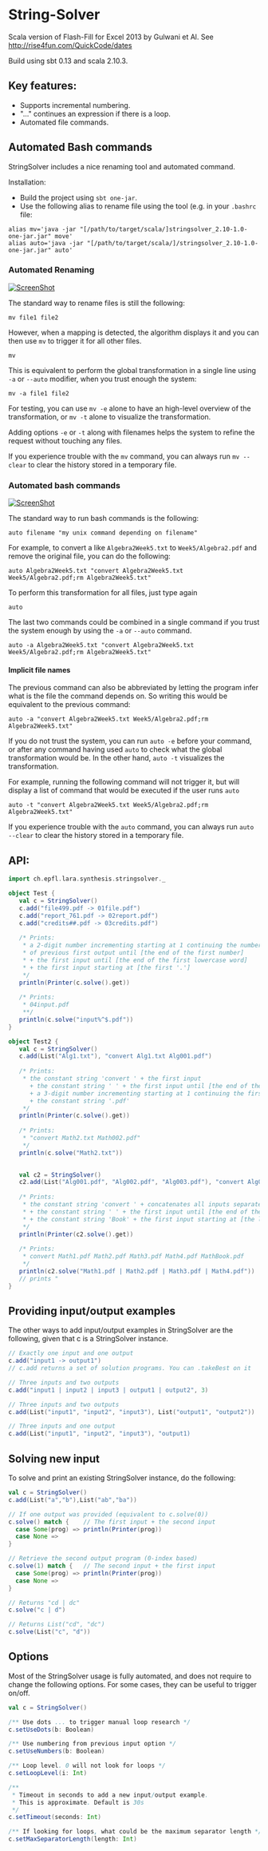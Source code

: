 # String-Solver
Scala version of Flash-Fill for Excel 2013 by Gulwani et Al. See http://rise4fun.com/QuickCode/dates

Build using sbt 0.13 and scala 2.10.3.

## Key features:

- Supports incremental numbering.
- "..." continues an expression if there is a loop.
- Automated file commands.


## Automated Bash commands

StringSolver includes a nice renaming tool and automated command.

Installation:

- Build the project using `sbt one-jar`.
- Use the following alias to rename file using the tool (e.g. in your `.bashrc` file:
```
alias mv='java -jar "[/path/to/target/scala/]stringsolver_2.10-1.0-one-jar.jar" move'
alias auto='java -jar "[/path/to/target/scala/]/stringsolver_2.10-1.0-one-jar.jar" auto'
```

### Automated Renaming

[![ScreenShot](http://i1.ytimg.com/vi/F9mUIPK7h-I/mqdefault.jpg)](http://youtu.be/F9mUIPK7h-I)

The standard way to rename files is still the following:

```mv file1 file2```

However, when a mapping is detected, the algorithm displays it and you can then use `mv` to trigger it for all other files.

```mv```

This is equivalent to perform the global transformation in a single line using `-a` or `--auto` modifier, when you trust enough the system:

```mv -a file1 file2```

For testing, you can use `mv -e` alone to have an high-level overview of the transformation, or `mv -t` alone to visualize the transformation.

Adding options `-e` or `-t` along with filenames helps the system to refine the request without touching any files.

If you experience trouble with the `mv` command, you can always run `mv --clear` to clear the history stored in a temporary file.

### Automated bash commands

[![ScreenShot](http://i1.ytimg.com/vi/yaNr-JDc8tA/mqdefault.jpg)](http://youtu.be/yaNr-JDc8tA)

The standard way to run bash commands is the following:

```auto filename "my unix command depending on filename"```

For example, to convert a like `Algebra2Week5.txt` to `Week5/Algebra2.pdf` and remove the original file, you can do the following:

```auto Algebra2Week5.txt "convert Algebra2Week5.txt Week5/Algebra2.pdf;rm Algebra2Week5.txt"```

To perform this transformation for all files, just type again

```auto```

The last two commands could be combined in a single command if you trust the system enough by using the `-a` or `--auto` command.

```auto -a Algebra2Week5.txt "convert Algebra2Week5.txt Week5/Algebra2.pdf;rm Algebra2Week5.txt"```

#### Implicit file names

The previous command can also be abbreviated by letting the program infer what is the file the command depends on. So writing this would be equivalent to the previous command:

```auto -a "convert Algebra2Week5.txt Week5/Algebra2.pdf;rm Algebra2Week5.txt"```

If you do not trust the system, you can run `auto -e` before your command, or after any command having used `auto` to check what the global transformation would be. In the other hand, `auto -t` visualizes the transformation.

For example, running the following command will not trigger it, but will display a list of command that would be executed if the user runs `auto`

```auto -t "convert Algebra2Week5.txt Week5/Algebra2.pdf;rm Algebra2Week5.txt"```

If you experience trouble with the `auto` command, you can always run `auto --clear` to clear the history stored in a temporary file.


## API:

```Scala
import ch.epfl.lara.synthesis.stringsolver._

object Test {
   val c = StringSolver()
   c.add("file499.pdf -> 01file.pdf")
   c.add("report_761.pdf -> 02report.pdf")
   c.add("credits##.pdf -> 03credits.pdf")
   
   /* Prints:
	* a 2-digit number incrementing starting at 1 continuing the numbers
	* of previous first output until [the end of the first number]
	* + the first input until [the end of the first lowercase word]
	* + the first input starting at [the first '.']
	*/ 
   println(Printer(c.solve().get))
   
   /* Prints:
	* 04input.pdf
	**/
   println(c.solve("input%^$.pdf"))
}

object Test2 {
   val c = StringSolver()
   c.add(List("Alg1.txt"), "convert Alg1.txt Alg001.pdf")
   
   /* Prints:
	* the constant string 'convert ' + the first input
	  + the constant string ' ' + the first input until [the end of the first word]
	  + a 3-digit number incrementing starting at 1 continuing the first number in previous output
	  + the constant string '.pdf'
	*/ 
   println(Printer(c.solve().get))
   
   /* Prints:
	* "convert Math2.txt Math002.pdf"
	*/ 
   println(c.solve("Math2.txt"))

   
   val c2 = StringSolver()
   c2.add(List("Alg001.pdf", "Alg002.pdf", "Alg003.pdf"), "convert Alg001.pdf Alg002.pdf... AlgBook.pdf")
   
   /* Prints:
	* the constant string 'convert ' + concatenates all inputs separated by ' '
	* + the constant string ' ' + the first input until [the end of the first word]
	* + the constant string 'Book' + the first input starting at [the last non-number]
	*/
   println(Printer(c2.solve().get))
   
   /* Prints:
	* convert Math1.pdf Math2.pdf Math3.pdf Math4.pdf MathBook.pdf
	*/
   println(c2.solve("Math1.pdf | Math2.pdf | Math3.pdf | Math4.pdf"))
   // prints "
}
```

## Providing input/output examples

The other ways to add input/output examples in StringSolver are the following, given that c is a StringSolver instance.

```Scala
// Exactly one input and one output
c.add("input1 -> output1")
// c.add returns a set of solution programs. You can .takeBest on it

// Three inputs and two outputs
c.add("input1 | input2 | input3 | output1 | output2", 3)

// Three inputs and two outputs
c.add(List("input1", "input2", "input3"), List("output1", "output2"))

// Three inputs and one output
c.add(List("input1", "input2", "input3"), "output1)
```

## Solving new input

To solve and print an existing StringSolver instance, do the following:
```Scala
val c = StringSolver()
c.add(List("a","b"),List("ab","ba"))

// If one output was provided (equivalent to c.solve(0))
c.solve() match {    // The first input + the second input
  case Some(prog) => println(Printer(prog))
  case None =>
}

// Retrieve the second output program (0-index based)
c.solve(1) match {   // The second input + the first input
  case Some(prog) => println(Printer(prog)) 
  case None =>
}

// Returns "cd | dc"
c.solve("c | d")

// Returns List("cd", "dc")
c.solve(List("c", "d"))
```

## Options

Most of the StringSolver usage is fully automated, and does not require to change the following options.
For some cases, they can be useful to trigger on/off.

```Scala
val c = StringSolver()

/** Use dots ... to trigger manual loop research */
c.setUseDots(b: Boolean)

/** Use numbering from previous input option */
c.setUseNumbers(b: Boolean)

/** Loop level. 0 will not look for loops */
c.setLoopLevel(i: Int)

/**
 * Timeout in seconds to add a new input/output example.
 * This is approximate. Default is 30s
 */
c.setTimeout(seconds: Int)

/** If looking for loops, what could be the maximum separator length */
c.setMaxSeparatorLength(length: Int)
```
